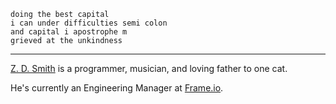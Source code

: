 ```
doing the best capital
i can under difficulties semi colon
and capital i apostrophe m
grieved at the unkindness
```

---

[Z. D. Smith](http://zdsmith.com) is a programmer, musician, and loving father to one cat.

He's currently an Engineering Manager at [Frame.io][frame].

[frame]: https://frame.io

